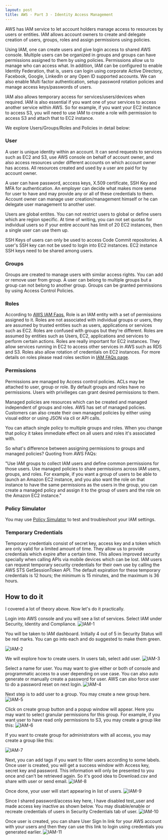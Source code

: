 ```yaml
---
layout: post
title: AWS - Part 3 - Identity Access Management
---
```


AWS has IAM service to let account holders manage access to resources by users or entities. IAM allows account owners to create and delegate creation of users, groups, roles and assign permissions using policies.

Using IAM, one can create users and give login access to shared AWS console. Multiple users can be organized in groups and groups can have permissions assigned to them by using policies. Permissions allow us to manage who can access what. In addition, IAM can be configured to enable Identity Federation, that is, users can login using corporate Active Directory, Facebook, Google, LinkedIn or any Open ID supported accounts. We can also enable Multi factor authentication, setup password rotation policies and manage access keys/passwords of users.

IAM also allows temporary access for services/users/devices when required. IAM is also essential if you want one of your services to access another service within AWS. So for example, if you want your EC2 instance to access S3, you will need to use IAM to create a role with permission to access S3 and attach that to EC2 instance.

We explore Users/Groups/Roles and Policies in detail below:

### User

A user is unique identity within an account. It can send requests to services such as EC2 and S3, use AWS console on behalf of account owner, and also access resources under different accounts on which account owner has access. All resources created and used by a user are paid for by account owner.

A user can have password, acccess keys, X.509 certificate, SSH Key and MFA for authentication. An employer can decide what makes more sense for user to have and may provide any or all of these credentials to them. Account owner can manage user creation/management himself or he can delegate user management to another user.

Users are global entites. You can not restrict users to global or define users which are region specific. At time of writing, you can not set quotas for individual users so if your entire account has limit of 20 EC2 instances, then a single user can use them up.

SSH Keys of users can only be used to access Code Commit repositories. A user's SSH key can not be used to login into EC2 instances. EC2 instance SSH keys need to be shared among users.

### Groups

Groups are created to manage users with similar access rights. You can add or remove user from group. A user can belong to multiple groups but a group can not belong to another group. Groups can be granted permissions by using Access Control Policies.

### Roles

According to [AWS IAM Faqs](https://aws.amazon.com/iam/faqs/), Role is an IAM entity with a set of permissions assigned to it. Roles are not associated with individual groups or users, they are assumed by trusted entities such as users, applications or services such as EC2. Roles are confused with groups but they're different. Roles are assumed by entities such as Users, EC2, applications and services to perform certain actions. Roles are really important for EC2 instances. They allow services running in EC2 to access other services in AWS such as RDS and S3. Roles also allow rotation of credentials on EC2 instances. For more details on roles please read roles section in [IAM FAQs page](https://aws.amazon.com/iam/faqs/).

### Permissions

Permissions are managed by Access control policies. ACLs may be attached to user, group or role. By default groups and roles have no permissions. Users with privilleges can grant desired permissions to them.

Managed policies are resources which can be created and managed independent of groups and roles. AWS has set of managed policies. Customers can also create their own managed policies by either using visual editor or using JSON via cli or API calls.

You can attach single policy to multiple groups and roles. When you change that policy it takes immediate effect on all users and roles it's associated with.

So what's difference between assigning permissions to groups and managed policies? Quoting from AWS FAQs: 

"Use IAM groups to collect IAM users and define common permissions for those users. Use managed policies to share permissions across IAM users, groups, and roles. For example, if you want a group of users to be able to launch an Amazon EC2 instance, and you also want the role on that instance to have the same permissions as the users in the group, you can create a managed policy and assign it to the group of users and the role on the Amazon EC2 instance."

### Policy Simulator

You may use [Policy Simulator](https://policysim.aws.amazon.com) to test and troubleshoot your IAM settings.

### Temporary Credentials

Temporary credentials consist of secret key, access key and a token which are only valid for a limited amount of time. They allow us to provide credentials which expire after a certain time. This allows improved security specially when calling APIs via mobile devices which can be lost. IAM users can request temporary security credentials for their own use by calling the AWS STS GetSessionToken API. The default expiration for these temporary credentials is 12 hours; the minimum is 15 minutes, and the maximum is 36 hours.

## How to do it

I covered a lot of theory above. Now let's do it practically.

Login into AWS console and you will see a list of services. Select IAM under Security, Identity and Compliance.
![IAM-1](/public/images/aws/IAM-1.png)

You will be taken to IAM dashboard. Initially 4 out of 5 in Security Status will be red marks. You can go into each and do suggested to make them green.

![IAM-2](/public/images/aws/IAM-2.png)

We will explore how to create users. In users tab, select add user.
![IAM-3](/public/images/aws/IAM-3.png)

Select a name for user. You may want to give either or both of console and programmatic access to a user depending on use case. You can also auto generate or manually create a password for user. AWS can also force user to do a password reset on next login.
![IAM-4](/public/images/aws/IAM-4.png)

Next step is to add user to a group. You may create a new group here.
![IAM-5](/public/images/aws/IAM-5.png)

Click on create group button and a popup window will appear. Here you may want to select granular permissions for this group. For example, if you want user to have read only permissions to S3, you may create a group like this:
![IAM-6](/public/images/aws/IAM-6.png)

If you want to create group for administrators with all access, you may create a group like this:

![IAM-7](/public/images/aws/IAM-7.png)

Next, you can add tags if you want to filter users according to some labels. Once user is created, you will get a success window with Access key, secret key and password. This information will only be presented to you once and can't be retrieved again. So it's good idea to Download.csv and share with user or send email.
![IAM-8](/public/images/aws/IAM-8.png)

Once done, your user will start appearing in list of users.
![IAM-9](/public/images/aws/IAM-9.png)

Since I shared password/access key here, I have disabled test_user and made access key inactive as shown below. You may disable/enable or recreate credentials of users in Security Credentials tab of user.
![IAM-10](/public/images/aws/IAM-10.png)

Once user is created, you can share User Sign In link for your AWS account with your users and then they can use this link to login using credentials you generated earlier.
![IAM-11](/public/images/aws/IAM-11.png)

